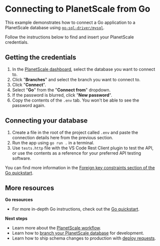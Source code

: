 # Connecting to PlanetScale from Go

This example demonstrates how to connect a Go application to a PlanetScale database using [`go-sql-driver/mysql`](https://github.com/go-sql-driver/mysql).

Follow the instructions below to find and insert your PlanetScale credentials.

## Getting the credentials

1. In the [PlanetScale dashboard](https://app.planetscale.com), select the database you want to connect to.
2. Click "**Branches**" and select the branch you want to connect to.
3. Click "**Connect**".
4. Select "**Go**" from the "**Connect from**" dropdown.
5. If the password is blurred, click "**New password**".
6. Copy the contents of the `.env` tab. You won't be able to see the password again.

## Connecting your database

1. Create a file in the root of the project called `.env` and paste the connection details here from the previous section.
2. Run the app using `go run .` in a terminal.
3. Use `tests.http` file with the VS Code Rest Client plugin to test the API, or use the contents as a reference for your preferred API testing software.


You can find more information in the [Foreign key constraints section of the Go quickstart](https://docs.planetscale.com/tutorials/connect-go-app#foreign-key-constraints).

## More resources

**Go resources**

- For more in-depth Go instructions, check out the [Go quickstart](https://docs.planetscale.com/tutorials/connect-go-app).

**Next steps**

- Learn more about the [PlanetScale workflow](https://docs.planetscale.com/concepts/planetscale-workflow).
- Learn how to [branch your PlanetScale database](https://docs.planetscale.com/concepts/branching) for development.
- Learn how to ship schema changes to production with [deploy requests](https://docs.planetscale.com/concepts/deploy-requests).
